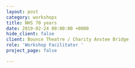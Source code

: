 ```yaml
---
layout: post
category: workshops
title: NHS 70 years
date: 2019-02-24 00:00:00 +0000
hide_client: false
client: Bounce Theatre / Charity Anstee Bridge
role: 'Workshop Facilitator '
project_page: false

---
```

